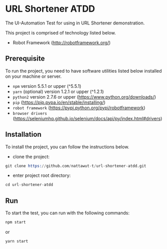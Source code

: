# URL Shortener ATDD

The UI-Automation Test for using in URL Shortener demonstration.

This project is comprised of technology listed below.

- Robot Framework (http://robotframework.org/)


## Prerequisite

To run the project, you need to have software utilities listed below installed on your machine or server.

- `npm` version 5.5.1 or upper (^5.5.1)
- `yarn` (optional) version 1.2.1 or upper (^1.2.1)
- `python2` version 2.7.6 or upper (https://www.python.org/downloads/)
- `pip` (https://pip.pypa.io/en/stable/installing/)
- `robot framework` (https://pypi.python.org/pypi/robotframework)
- `browser drivers` (https://seleniumhq.github.io/selenium/docs/api/py/index.html#drivers)


## Installation

To install the project, you can follow the instructions below.
- clone the project:
```s
git clone https://github.com/nattawut-t/url-shortener-atdd.git
```
- enter project root directory:
```s
cd url-shortener-atdd
```

## Run

To start the test, you can run with the following commands:

```s
npm start
```

or

```s
yarn start
```